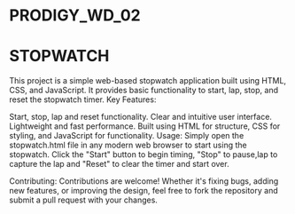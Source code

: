 # PRODIGY_WD_02
# STOPWATCH
This project is a simple web-based stopwatch application built using HTML, CSS, and JavaScript. It provides basic functionality to start, lap,  stop, and reset the stopwatch timer. 
Key Features:

Start, stop, lap and reset functionality.
Clear and intuitive user interface.
Lightweight and fast performance.
Built using HTML for structure, CSS for styling, and JavaScript for functionality.
Usage:
Simply open the stopwatch.html file in any modern web browser to start using the stopwatch. Click the "Start" button to begin timing, "Stop" to pause,lap to capture the lap and "Reset" to clear the timer and start over.

Contributing:
Contributions are welcome! Whether it's fixing bugs, adding new features, or improving the design, feel free to fork the repository and submit a pull request with your changes.

